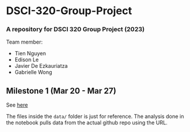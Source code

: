 # DSCI-320-Group-Project
### A repository for DSCI 320 Group Project (2023)

Team member:

* Tien Nguyen
* Edison Le
* Javier De Ezkauriatza
* Gabrielle Wong

## Milestone 1 (Mar 20 - Mar 27)

See [here](docs/Milestone1.md)

The files inside the `data/` folder is just for reference. The analysis done in the notebook pulls data from the actual github repo using the URL.
